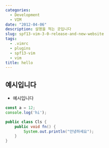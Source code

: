 ```yaml
---
categories:
  - Development
  - VIM
date: "2012-04-06"
description: 설명을 적는 곳입니다
slug: spf13-vim-3-0-release-and-new-website
tags:
  - .vimrc
  - plugins
  - spf13-vim
  - vim
title: hello
---
```


## 예시입니다
- 예시입니다

```javascript
const a = 12;
console.log('hi');
```

```java
public class Cls {
    public void fn() {
        System.out.println("안녕하세요");
    }
}
```